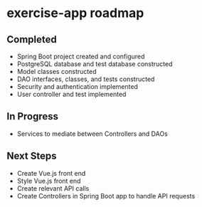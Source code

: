 # exercise-app roadmap

## Completed
- Spring Boot project created and configured
- PostgreSQL database and test database constructed
- Model classes constructed
- DAO interfaces, classes, and tests constructed
- Security and authentication implemented
- User controller and test implemented

## In Progress
- Services to mediate between Controllers and DAOs

## Next Steps
- Create Vue.js front end
- Style Vue.js front end
- Create relevant API calls
- Create Controllers in Spring Boot app to handle API requests

